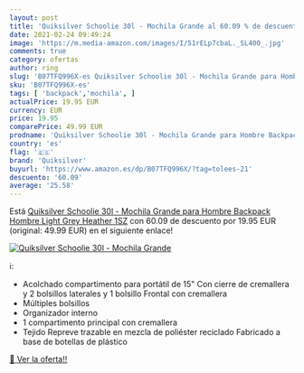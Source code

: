 ```yaml
---
layout: post
title: 'Quiksilver Schoolie 30l - Mochila Grande al 60.09 % de descuento'
date: 2021-02-24 09:49:24
image: 'https://m.media-amazon.com/images/I/51rELp7cbaL._SL400_.jpg'
comments: true
category: ofertas
author: ring
slug: 'B07TFQ996X-es Quiksilver Schoolie 30l - Mochila Grande para Hombre...'
sku: 'B07TFQ996X-es'
tags: [ 'backpack','mochila', ]
actualPrice: 19.95 EUR
currency: EUR
price: 19.95
comparePrice: 49.99 EUR
prodname: 'Quiksilver Schoolie 30l - Mochila Grande para Hombre Backpack  Hombre  Light Grey Heather  1SZ'
country: 'es'
flag: '🇪🇸'
brand: 'Quiksilver'
buyurl: 'https://www.amazon.es/dp/B07TFQ996X/?tag=tolees-21'
descuento: '60.09'
average: '25.58'
---
```


Está [Quiksilver Schoolie 30l - Mochila Grande para Hombre Backpack  Hombre  Light Grey Heather  1SZ](https://www.amazon.es/dp/B07TFQ996X/?tag=tolees-21) con 60.09 de descuento por 19.95 EUR (original: 49.99 EUR) en el siguiente enlace!

[![Quiksilver Schoolie 30l - Mochila Grande](https://m.media-amazon.com/images/I/51rELp7cbaL._SL400_.jpg)](https://www.amazon.es/dp/B07TFQ996X/?tag=tolees-21)

ℹ️:

- Acolchado compartimento para portátil de 15" Con cierre de cremallera y 2 bolsillos laterales y 1 bolsillo Frontal con cremallera
- Múltiples bolsillos
- Organizador interno
- 1 compartimento principal con cremallera
- Tejido Repreve trazable en mezcla de poliéster reciclado Fabricado a base de botellas de plástico

[🛒 Ver la oferta!!](https://www.amazon.es/dp/B07TFQ996X/?tag=tolees-21)
